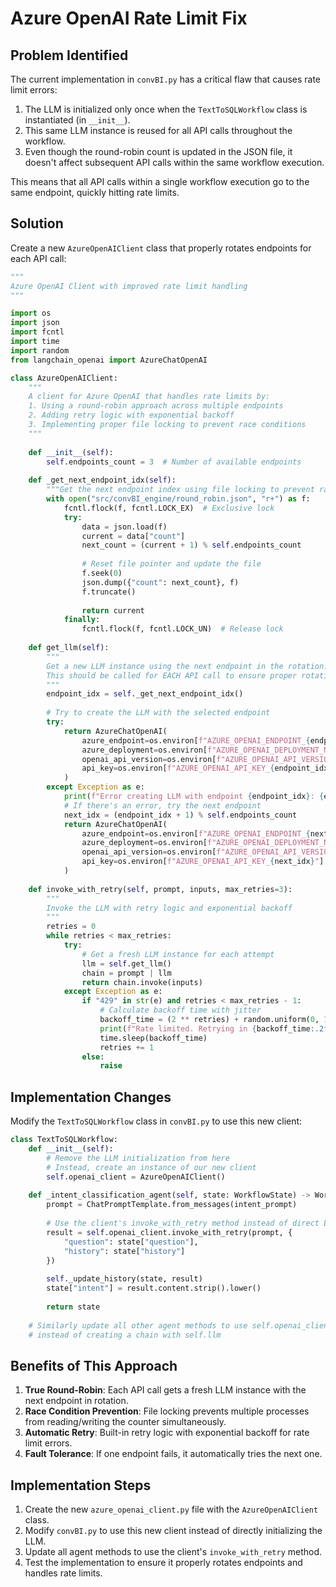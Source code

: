 # Azure OpenAI Rate Limit Fix

## Problem Identified

The current implementation in `convBI.py` has a critical flaw that causes rate limit errors:

1. The LLM is initialized only once when the `TextToSQLWorkflow` class is instantiated (in `__init__`).
2. This same LLM instance is reused for all API calls throughout the workflow.
3. Even though the round-robin count is updated in the JSON file, it doesn't affect subsequent API calls within the same workflow execution.

This means that all API calls within a single workflow execution go to the same endpoint, quickly hitting rate limits.

## Solution

Create a new `AzureOpenAIClient` class that properly rotates endpoints for each API call:

```python
"""
Azure OpenAI Client with improved rate limit handling
"""

import os
import json
import fcntl
import time
import random
from langchain_openai import AzureChatOpenAI

class AzureOpenAIClient:
    """
    A client for Azure OpenAI that handles rate limits by:
    1. Using a round-robin approach across multiple endpoints
    2. Adding retry logic with exponential backoff
    3. Implementing proper file locking to prevent race conditions
    """
    
    def __init__(self):
        self.endpoints_count = 3  # Number of available endpoints
        
    def _get_next_endpoint_idx(self):
        """Get the next endpoint index using file locking to prevent race conditions"""
        with open("src/convBI_engine/round_robin.json", "r+") as f:
            fcntl.flock(f, fcntl.LOCK_EX)  # Exclusive lock
            try:
                data = json.load(f)
                current = data["count"]
                next_count = (current + 1) % self.endpoints_count
                
                # Reset file pointer and update the file
                f.seek(0)
                json.dump({"count": next_count}, f)
                f.truncate()
                
                return current
            finally:
                fcntl.flock(f, fcntl.LOCK_UN)  # Release lock
    
    def get_llm(self):
        """
        Get a new LLM instance using the next endpoint in the rotation.
        This should be called for EACH API call to ensure proper rotation.
        """
        endpoint_idx = self._get_next_endpoint_idx()
        
        # Try to create the LLM with the selected endpoint
        try:
            return AzureChatOpenAI(
                azure_endpoint=os.environ[f"AZURE_OPENAI_ENDPOINT_{endpoint_idx}"],
                azure_deployment=os.environ[f"AZURE_OPENAI_DEPLOYMENT_NAME_{endpoint_idx}"],
                openai_api_version=os.environ[f"AZURE_OPENAI_API_VERSION_{endpoint_idx}"],
                api_key=os.environ[f"AZURE_OPENAI_API_KEY_{endpoint_idx}"]
            )
        except Exception as e:
            print(f"Error creating LLM with endpoint {endpoint_idx}: {e}")
            # If there's an error, try the next endpoint
            next_idx = (endpoint_idx + 1) % self.endpoints_count
            return AzureChatOpenAI(
                azure_endpoint=os.environ[f"AZURE_OPENAI_ENDPOINT_{next_idx}"],
                azure_deployment=os.environ[f"AZURE_OPENAI_DEPLOYMENT_NAME_{next_idx}"],
                openai_api_version=os.environ[f"AZURE_OPENAI_API_VERSION_{next_idx}"],
                api_key=os.environ[f"AZURE_OPENAI_API_KEY_{next_idx}"]
            )
    
    def invoke_with_retry(self, prompt, inputs, max_retries=3):
        """
        Invoke the LLM with retry logic and exponential backoff
        """
        retries = 0
        while retries < max_retries:
            try:
                # Get a fresh LLM instance for each attempt
                llm = self.get_llm()
                chain = prompt | llm
                return chain.invoke(inputs)
            except Exception as e:
                if "429" in str(e) and retries < max_retries - 1:
                    # Calculate backoff time with jitter
                    backoff_time = (2 ** retries) + random.uniform(0, 1)
                    print(f"Rate limited. Retrying in {backoff_time:.2f} seconds...")
                    time.sleep(backoff_time)
                    retries += 1
                else:
                    raise
```

## Implementation Changes

Modify the `TextToSQLWorkflow` class in `convBI.py` to use this new client:

```python
class TextToSQLWorkflow:
    def __init__(self):
        # Remove the LLM initialization from here
        # Instead, create an instance of our new client
        self.openai_client = AzureOpenAIClient()
    
    def _intent_classification_agent(self, state: WorkflowState) -> WorkflowState:
        prompt = ChatPromptTemplate.from_messages(intent_prompt)
        
        # Use the client's invoke_with_retry method instead of direct LLM usage
        result = self.openai_client.invoke_with_retry(prompt, {
            "question": state["question"],
            "history": state["history"]
        })
        
        self._update_history(state, result)
        state["intent"] = result.content.strip().lower()
        
        return state
    
    # Similarly update all other agent methods to use self.openai_client.invoke_with_retry
    # instead of creating a chain with self.llm
```

## Benefits of This Approach

1. **True Round-Robin**: Each API call gets a fresh LLM instance with the next endpoint in rotation.
2. **Race Condition Prevention**: File locking prevents multiple processes from reading/writing the counter simultaneously.
3. **Automatic Retry**: Built-in retry logic with exponential backoff for rate limit errors.
4. **Fault Tolerance**: If one endpoint fails, it automatically tries the next one.

## Implementation Steps

1. Create the new `azure_openai_client.py` file with the `AzureOpenAIClient` class.
2. Modify `convBI.py` to use this new client instead of directly initializing the LLM.
3. Update all agent methods to use the client's `invoke_with_retry` method.
4. Test the implementation to ensure it properly rotates endpoints and handles rate limits.
